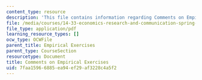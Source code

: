 ```yaml
---
content_type: resource
description: 'This file contains information regarding Comments on Empirical Exercises '
file: /media/courses/14-33-economics-research-and-communication-spring-2012/7faa15966885ea94ef29af3228c4a5f2_MIT14_33S12_EmpExerComment.pdf
file_type: application/pdf
learning_resource_types: []
ocw_type: OCWFile
parent_title: Empirical Exercises
parent_type: CourseSection
resourcetype: Document
title: Comments on Empirical Exercises
uid: 7faa1596-6885-ea94-ef29-af3228c4a5f2
---
```

